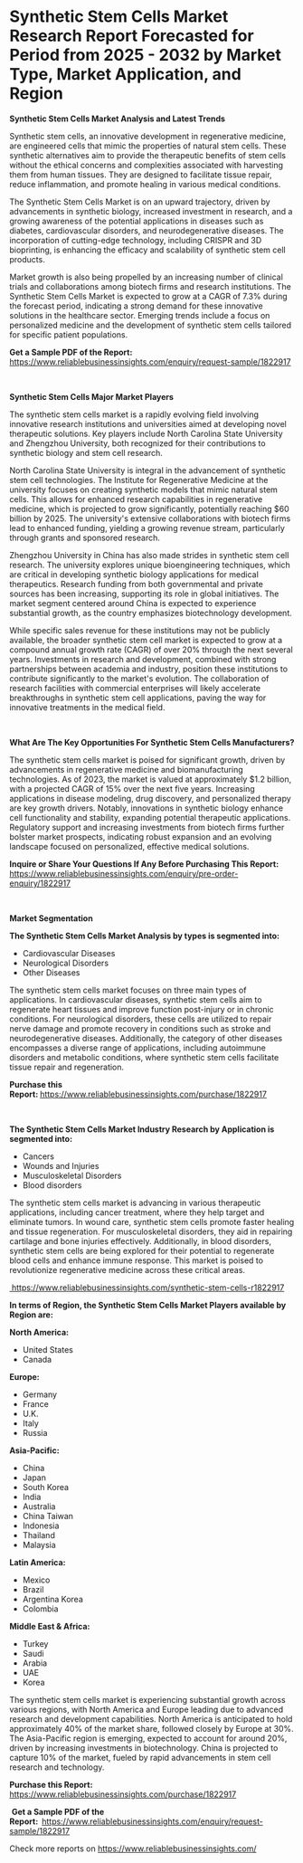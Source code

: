 <p><h1>Synthetic Stem Cells Market Research Report Forecasted for Period from 2025 -  2032 by Market Type, Market Application, and Region</h1></p><p><strong>Synthetic Stem Cells Market Analysis and Latest Trends</strong></p>
<p><p>Synthetic stem cells, an innovative development in regenerative medicine, are engineered cells that mimic the properties of natural stem cells. These synthetic alternatives aim to provide the therapeutic benefits of stem cells without the ethical concerns and complexities associated with harvesting them from human tissues. They are designed to facilitate tissue repair, reduce inflammation, and promote healing in various medical conditions.</p><p>The Synthetic Stem Cells Market is on an upward trajectory, driven by advancements in synthetic biology, increased investment in research, and a growing awareness of the potential applications in diseases such as diabetes, cardiovascular disorders, and neurodegenerative diseases. The incorporation of cutting-edge technology, including CRISPR and 3D bioprinting, is enhancing the efficacy and scalability of synthetic stem cell products.</p><p>Market growth is also being propelled by an increasing number of clinical trials and collaborations among biotech firms and research institutions. The Synthetic Stem Cells Market is expected to grow at a CAGR of 7.3% during the forecast period, indicating a strong demand for these innovative solutions in the healthcare sector. Emerging trends include a focus on personalized medicine and the development of synthetic stem cells tailored for specific patient populations.</p></p>
<p><strong>Get a Sample PDF of the Report:&nbsp;</strong> <a href="https://www.reliablebusinessinsights.com/enquiry/request-sample/1822917?utm_campaign=2319&utm_medium=2&utm_source=Github&utm_content=ia&utm_term=03032025&utm_id=synthetic-stem-cells">https://www.reliablebusinessinsights.com/enquiry/request-sample/1822917</a></p>
<p>&nbsp;</p>
<p><strong>Synthetic Stem Cells Major Market Players</strong></p>
<p><p>The synthetic stem cells market is a rapidly evolving field involving innovative research institutions and universities aimed at developing novel therapeutic solutions. Key players include North Carolina State University and Zhengzhou University, both recognized for their contributions to synthetic biology and stem cell research.</p><p>North Carolina State University is integral in the advancement of synthetic stem cell technologies. The Institute for Regenerative Medicine at the university focuses on creating synthetic models that mimic natural stem cells. This allows for enhanced research capabilities in regenerative medicine, which is projected to grow significantly, potentially reaching $60 billion by 2025. The university's extensive collaborations with biotech firms lead to enhanced funding, yielding a growing revenue stream, particularly through grants and sponsored research.</p><p>Zhengzhou University in China has also made strides in synthetic stem cell research. The university explores unique bioengineering techniques, which are critical in developing synthetic biology applications for medical therapeutics. Research funding from both governmental and private sources has been increasing, supporting its role in global initiatives. The market segment centered around China is expected to experience substantial growth, as the country emphasizes biotechnology development.</p><p>While specific sales revenue for these institutions may not be publicly available, the broader synthetic stem cell market is expected to grow at a compound annual growth rate (CAGR) of over 20% through the next several years. Investments in research and development, combined with strong partnerships between academia and industry, position these institutions to contribute significantly to the market's evolution. The collaboration of research facilities with commercial enterprises will likely accelerate breakthroughs in synthetic stem cell applications, paving the way for innovative treatments in the medical field.</p></p>
<p>&nbsp;</p>
<p><strong>What Are The Key Opportunities For Synthetic Stem Cells Manufacturers?</strong></p>
<p><p>The synthetic stem cells market is poised for significant growth, driven by advancements in regenerative medicine and biomanufacturing technologies. As of 2023, the market is valued at approximately $1.2 billion, with a projected CAGR of 15% over the next five years. Increasing applications in disease modeling, drug discovery, and personalized therapy are key growth drivers. Notably, innovations in synthetic biology enhance cell functionality and stability, expanding potential therapeutic applications. Regulatory support and increasing investments from biotech firms further bolster market prospects, indicating robust expansion and an evolving landscape focused on personalized, effective medical solutions.</p></p>
<p><strong>Inquire or Share Your Questions If Any Before Purchasing This Report:</strong> <a href="https://www.reliablebusinessinsights.com/enquiry/pre-order-enquiry/1822917?utm_campaign=2319&utm_medium=2&utm_source=Github&utm_content=ia&utm_term=03032025&utm_id=synthetic-stem-cells">https://www.reliablebusinessinsights.com/enquiry/pre-order-enquiry/1822917</a></p>
<p>&nbsp;</p>
<p><strong>Market Segmentation</strong></p>
<p><strong>The Synthetic Stem Cells Market Analysis by types is segmented into:</strong></p>
<p><ul><li>Cardiovascular Diseases</li><li>Neurological Disorders</li><li>Other Diseases</li></ul></p>
<p><p>The synthetic stem cells market focuses on three main types of applications. In cardiovascular diseases, synthetic stem cells aim to regenerate heart tissues and improve function post-injury or in chronic conditions. For neurological disorders, these cells are utilized to repair nerve damage and promote recovery in conditions such as stroke and neurodegenerative diseases. Additionally, the category of other diseases encompasses a diverse range of applications, including autoimmune disorders and metabolic conditions, where synthetic stem cells facilitate tissue repair and regeneration.</p></p>
<p><strong>Purchase this Report:&nbsp;</strong><a href="https://www.reliablebusinessinsights.com/purchase/1822917?utm_campaign=2319&utm_medium=2&utm_source=Github&utm_content=ia&utm_term=03032025&utm_id=synthetic-stem-cells">https://www.reliablebusinessinsights.com/purchase/1822917</a></p>
<p>&nbsp;</p>
<p><strong>The Synthetic Stem Cells Market Industry Research by Application is segmented into:</strong></p>
<p><ul><li>Cancers</li><li>Wounds and Injuries</li><li>Musculoskeletal Disorders</li><li>Blood disorders</li></ul></p>
<p><p>The synthetic stem cells market is advancing in various therapeutic applications, including cancer treatment, where they help target and eliminate tumors. In wound care, synthetic stem cells promote faster healing and tissue regeneration. For musculoskeletal disorders, they aid in repairing cartilage and bone injuries effectively. Additionally, in blood disorders, synthetic stem cells are being explored for their potential to regenerate blood cells and enhance immune response. This market is poised to revolutionize regenerative medicine across these critical areas.</p></p>
<p><a href="https://www.reliablebusinessinsights.com/synthetic-stem-cells-r1822917?utm_campaign=2319&utm_medium=2&utm_source=Github&utm_content=ia&utm_term=03032025&utm_id=synthetic-stem-cells">&nbsp;https://www.reliablebusinessinsights.com/synthetic-stem-cells-r1822917</a></p>
<p><strong>In terms of Region, the Synthetic Stem Cells Market Players available by Region are:</strong></p>
<p>
    <p> <strong> North America: </strong>
        <ul>
            <li>United States</li>
            <li>Canada</li>
        </ul>
        </p> 
    <p> <strong> Europe: </strong>
        <ul>
            <li>Germany</li>
            <li>France</li>
            <li>U.K.</li>
            <li>Italy</li>
            <li>Russia</li>
        </ul>
        </p> 
    <p> <strong> Asia-Pacific: </strong>
        <ul>
            <li>China</li>
            <li>Japan</li>
            <li>South Korea</li>
            <li>India</li>
            <li>Australia</li>
            <li>China Taiwan</li>
            <li>Indonesia</li>
            <li>Thailand</li>
            <li>Malaysia</li>
        </ul>
        </p> 
    <p> <strong> Latin America: </strong>
        <ul>
            <li>Mexico</li>
            <li>Brazil</li>
            <li>Argentina Korea</li>
            <li>Colombia</li>
        </ul>
        </p> 
    <p> <strong> Middle East & Africa: </strong>
        <ul>
            <li>Turkey</li>
            <li>Saudi</li>
            <li>Arabia</li>
            <li>UAE</li>
            <li>Korea</li>
        </ul>
    </p>
    </p>
<p><p>The synthetic stem cells market is experiencing substantial growth across various regions, with North America and Europe leading due to advanced research and development capabilities. North America is anticipated to hold approximately 40% of the market share, followed closely by Europe at 30%. The Asia-Pacific region is emerging, expected to account for around 20%, driven by increasing investments in biotechnology. China is projected to capture 10% of the market, fueled by rapid advancements in stem cell research and technology.</p></p>
<p><strong>Purchase this Report: </strong><a href="https://www.reliablebusinessinsights.com/purchase/1822917?utm_campaign=2319&utm_medium=2&utm_source=Github&utm_content=ia&utm_term=03032025&utm_id=synthetic-stem-cells">https://www.reliablebusinessinsights.com/purchase/1822917</a></p>
<p>&nbsp;<strong>Get a Sample PDF of the Report:&nbsp;&nbsp;</strong><a href="https://www.reliablebusinessinsights.com/enquiry/request-sample/1822917?utm_campaign=2319&utm_medium=2&utm_source=Github&utm_content=ia&utm_term=03032025&utm_id=synthetic-stem-cells">https://www.reliablebusinessinsights.com/enquiry/request-sample/1822917</a></p>
<p><strong></strong></p>
<p>Check more reports on <a href="https://www.reliablebusinessinsights.com/?utm_campaign=2319&utm_medium=2&utm_source=Github&utm_content=ia&utm_term=03032025&utm_id=synthetic-stem-cells">https://www.reliablebusinessinsights.com/</a></p>
